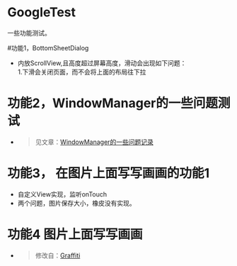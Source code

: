 # GoogleTest
一些功能测试。

#功能1，BottomSheetDialog
- 内放ScrollView,且高度超过屏幕高度，滑动会出现如下问题：  
  1.下滑会关闭页面，而不会将上面的布局往下拉    
    
# 功能2，WindowManager的一些问题测试  
- > 见文章：[WindowManager的一些问题记录](http://zeffect.cn/index.php/archives/16/)    
  
#  功能3， 在图片上面写写画画的功能1  
- 自定义View实现，监听onTouch
- 两个问题，图片保存大小，橡皮没有实现。  

# 功能4  图片上面写写画画  
- > 修改自：[Graffiti](https://github.com/1993hzw/Graffiti)  